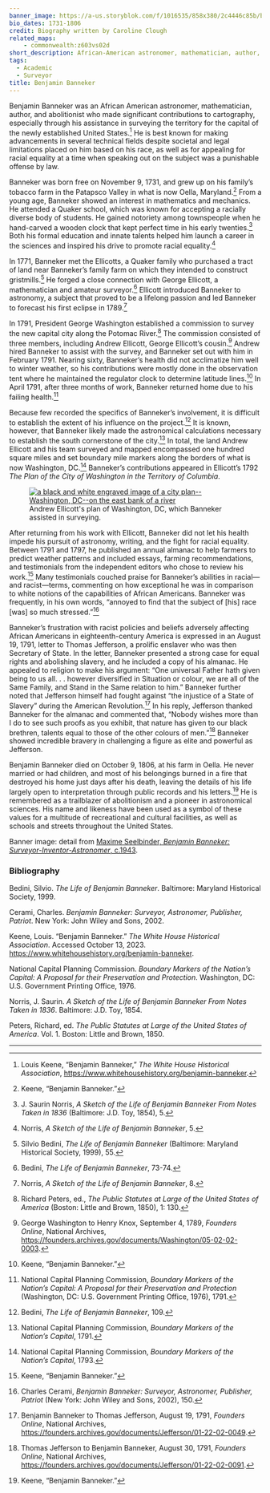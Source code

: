 ```yaml
---
banner_image: https://a-us.storyblok.com/f/1016535/858x380/2c4446c85b/benjamin_banneker.png
bio_dates: 1731-1806
credit: Biography written by Caroline Clough
related_maps:
    - commonwealth:z603vs02d
short_description: African-American astronomer, mathematician, author, and surveyor
tags:
  - Academic
  - Surveyor
title: Benjamin Banneker
---
```

Benjamin Banneker was an African American astronomer, mathematician, author, and abolitionist who made significant contributions to cartography, especially through his assistance in surveying the territory for the capital of the newly established United States.[^1] He is best known for making advancements in several technical fields despite societal and legal limitations placed on him based on his race, as well as for appealing for racial equality at a time when speaking out on the subject was a punishable offense by law.

Banneker was born free on November 9, 1731, and grew up on his family’s tobacco farm in the Patapsco Valley in what is now Oella, Maryland.[^2] From a young age, Banneker showed an interest in mathematics and mechanics. He attended a Quaker school, which was known for accepting a racially diverse body of students. He gained notoriety among townspeople when he hand-carved a wooden clock that kept perfect time in his early twenties.[^3] Both his formal education and innate talents helped him launch a career in the sciences and inspired his drive to promote racial equality.[^4]

In 1771, Banneker met the Ellicotts, a Quaker family who purchased a tract of land near Banneker’s family farm on which they intended to construct gristmills.[^5] He forged a close connection with George Ellicott, a mathematician and amateur surveyor.[^6] Ellicott introduced Banneker to astronomy, a subject that proved to be a lifelong passion and led Banneker to forecast his first eclipse in 1789.[^7]

In 1791, President George Washington established a commission to survey the new capital city along the Potomac River.[^8] The commission consisted of three members, including Andrew Ellicott, George Ellicott’s cousin.[^9] Andrew hired Banneker to assist with the survey, and Banneker set out with him in February 1791. Nearing sixty, Banneker’s health did not acclimatize him well to winter weather, so his contributions were mostly done in the observation tent where he maintained the regulator clock to determine latitude lines.[^10] In April 1791, after three months of work, Banneker returned home due to his failing health.[^11]

Because few recorded the specifics of Banneker’s involvement, it is difficult to establish the extent of his influence on the project.[^12] It is known, however, that Banneker likely made the astronomical calculations necessary to establish the south cornerstone of the city.[^13] In total, the land Andrew Ellicott and his team surveyed and mapped encompassed one hundred square miles and set boundary mile markers along the borders of what is now Washington, DC.[^14] Banneker’s contributions appeared in Ellicott’s 1792 _The Plan of the City of Washington in the Territory of Columbia_. 

<figure class="table m-auto">
    <a href="/maps/commonwealth:z603vs02d/">
    <img src="https://iiif.digitalcommonwealth.org/iiif/2/commonwealth:z603vs03p/140,128,6456,4635/pct:50/0/default.jpg" alt="a black and white engraved image of a city plan--Washington, DC--on the east bank of a river"/>
    </a>
    <figcaption class="table-caption caption-bottom mt-0">
      Andrew Ellicott's plan of Washington, DC, which Banneker assisted in surveying.
    </figcaption>
</figure>

After returning from his work with Ellicott, Banneker did not let his health impede his pursuit of astronomy, writing, and the fight for racial equality. Between 1791 and 1797, he published an annual almanac to help farmers to predict weather patterns and included essays, farming recommendations, and testimonials from the independent editors who chose to review his work.[^15] Many testimonials couched praise for Banneker’s abilities in racial—and racist—terms, commenting on how exceptional he was in comparison to white notions of the capabilities of African Americans. Banneker was frequently, in his own words, “annoyed to find that the subject of \[his\] race \[was\] so much stressed.”[^16]

Banneker’s frustration with racist policies and beliefs adversely affecting African Americans in eighteenth-century America is expressed in an August 19, 1791, letter to Thomas Jefferson, a prolific enslaver who was then Secretary of State. In the letter, Banneker presented a strong case for equal rights and abolishing slavery, and he included a copy of his almanac. He appealed to religion to make his argument: “One universal Father hath given being to us all. . . however diversified in Situation or colour, we are all of the Same Family, and Stand in the Same relation to him.” Banneker further noted that Jefferson himself had fought against “the injustice of a State of Slavery” during the American Revolution.[^17] In his reply, Jefferson thanked Banneker for the almanac and commented that, “Nobody wishes more than I do to see such proofs as you exhibit, that nature has given to our black brethren, talents equal to those of the other colours of men.”[^18] Banneker showed incredible bravery in challenging a figure as elite and powerful as Jefferson.

Benjamin Banneker died on October 9, 1806, at his farm in Oella. He never married or had children, and most of his belongings burned in a fire that destroyed his home just days after his death, leaving the details of his life largely open to interpretation through public records and his letters.[^19] He is remembered as a trailblazer of abolitionism and a pioneer in astronomical sciences. His name and likeness have been used as a symbol of these values for a multitude of recreational and cultural facilities, as well as schools and streets throughout the United States.

Banner image: detail from [Maxime Seelbinder, _Benjamin Banneker: Surveyor-Inventor-Astronomer_, c.1943](https://www.loc.gov/item/2010641717/).

[^1]: Louis Keene, “Benjamin Banneker,” _The White House Historical Association_, https://www.whitehousehistory.org/benjamin-banneker.

[^2]: Keene, “Benjamin Banneker.”

[^3]: J. Saurin Norris, _A Sketch of the Life of Benjamin Banneker From Notes Taken in 1836_ \(Baltimore: J.D. Toy, 1854\), 5.

[^4]: Norris, _A Sketch of the Life of Benjamin Banneker_, 5.

[^5]: Silvio Bedini, _The Life of Benjamin Banneker_ \(Baltimore: Maryland Historical Society, 1999\), 55.

[^6]: Bedini, _The Life of Benjamin Banneker_, 73-74. 

[^7]: Norris, _A Sketch of the Life of Benjamin Banneker_, 8.

[^8]: Richard Peters, ed., _The Public Statutes at Large of the United States of America_ \(Boston: Little and Brown, 1850\), 1: 130.

[^9]: George Washington to Henry Knox, September 4, 1789, _Founders Online_, National Archives, https://founders.archives.gov/documents/Washington/05-02-02-0003.

[^10]: Keene, “Benjamin Banneker.” 

[^11]: National Capital Planning Commission, _Boundary Markers of the Nation’s Capital: A Proposal for their Preservation and Protection_ \(Washington, DC: U.S. Government Printing Office, 1976\), 1791.

[^12]: Bedini, _The Life of Benjamin Banneker_, 109.

[^13]: National Capital Planning Commission, _Boundary Markers of the Nation’s Capital_, 1791.

[^14]: National Capital Planning Commission, _Boundary Markers of the Nation’s Capital_, 1793.

[^15]: Keene, “Benjamin Banneker.”

[^16]: Charles Cerami, _Benjamin Banneker: Surveyor, Astronomer, Publisher, Patriot_ \(New York: John Wiley and Sons, 2002\), 150.

[^17]: Benjamin Banneker to Thomas Jefferson, August 19, 1791, _Founders Online_, National Archives, https://founders.archives.gov/documents/Jefferson/01-22-02-0049.

[^18]: Thomas Jefferson to Benjamin Banneker, August 30, 1791, _Founders Online_, National Archives, https://founders.archives.gov/documents/Jefferson/01-22-02-0091.

[^19]: Keene, “Benjamin Banneker.”

### Bibliography

Bedini, Silvio. _The Life of Benjamin Banneker_. Baltimore: Maryland Historical Society, 1999. 

Cerami, Charles. _Benjamin Banneker: Surveyor, Astronomer, Publisher, Patriot_. New York: John Wiley and Sons, 2002.

Keene, Louis. “Benjamin Banneker.” _The White House Historical Association_. Accessed October 13, 2023. https://www.whitehousehistory.org/benjamin-banneker.

National Capital Planning Commission. _Boundary Markers of the Nation’s Capital: A Proposal for their Preservation and Protection_. Washington, DC: U.S. Government Printing Office, 1976.

Norris, J. Saurin. _A Sketch of the Life of Benjamin Banneker From Notes Taken in 1836_. Baltimore: J.D. Toy, 1854.

Peters, Richard, ed. _The Public Statutes at Large of the United States of America_. Vol. 1. Boston: Little and Brown, 1850.

***